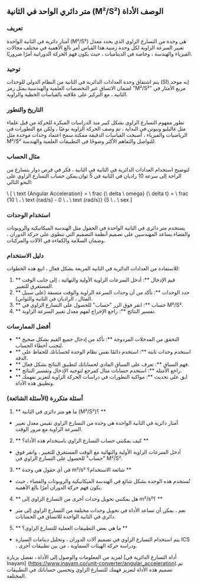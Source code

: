## متر دائري الواحد في الثانية (M²/S²) الوصف الأداة

### تعريف
أمتار دائرية في الثانية الواحدة (M²/S²) هي وحدة من التسارع الزاوي الذي يحدد معدل تغيير السرعة الزاوية لكل وحدة زمنية.هذا القياس أمر بالغ الأهمية في مختلف مجالات الفيزياء والهندسة ، وخاصة في الديناميات ، حيث يكون فهم الحركة الدورانية أمرًا ضروريًا.

### توحيد
يتم اشتقاق وحدة العدادات الدائرية في الثانية من النظام الدولي للوحدات (SI).إنه موحد لضمان الاتساق عبر التخصصات العلمية والهندسية.يمثل رمز "M²/S²" مربع الأمتار في الثانية ، مع التركيز على علاقته بالقياسات الخطية والزاوية.

### التاريخ والتطور
تطور مفهوم التسارع الزاوي بشكل كبير منذ الدراسات المبكرة للحركة من قبل علماء مثل غاليليو ونيوتن.في البداية ، تم وصف الحركة الزاوية نوعيًا ، ولكن مع التطورات في الرياضيات والفيزياء ، أصبحت القياسات الدقيقة ممكنة.سمح اعتماد وحدات موحدة مثل M²/S² للتواصل والتفاهم الأكثر وضوحًا في التطبيقات العلمية والهندسة.

### مثال الحساب
لتوضيح استخدام العدادات الدائرية في الثانية في الثانية ، فكر في قرص دوار يتسارع من الراحة إلى سرعة 10 راديان في الثانية في 5 ثوان.يمكن حساب التسارع الزاوي على النحو التالي:

\ [
\ text {Angular Acceleration} = \ frac {\ delta \ omega} {\ delta t} = \ frac {10 \ ، \ text {rad/s} - 0 \ ، \ text {rad/s}} {5 \ ، \ sex
\]

### استخدام الوحدات
يستخدم متر دائري في الثانية الواحدة في الحقول مثل الهندسة الميكانيكية والروبوتات والفضاء.يساعد المهندسين على تصميم أنظمة التصميم التي تنطوي على حركة الدوران ، وضمان السلامة والكفاءة في الآلات والمركبات.

### دليل الاستخدام
للاستفادة من العدادات الدائرية في الثانية المربعة بشكل فعال ، اتبع هذه الخطوات:
1. ** قيم الإدخال **: أدخل السرعات الزاوية الأولية والنهائية ، إلى جانب الوقت المستغرق للتغيير.
2. ** حدد الوحدات **: تأكد من أن وحدات السرعة الزاوية والوقت متسقة (على سبيل المثال ، الراديان في الثانية والثواني).
3. ** حساب **: انقر فوق الزر "حساب" للحصول على التسارع الزاوي في M²/S².
4. ** تفسير النتائج **: راجع الإخراج لفهم معدل تغيير السرعة الزاوية.

### أفضل الممارسات
- ** التحقق من المدخلات المزدوجة **: تأكد من إدخال جميع القيم بشكل صحيح لتجنب أخطاء الحساب.
- ** استخدم وحدات ثابتة **: استخدم دائمًا نفس نظام الوحدة لحساباتك للحفاظ على الدقة.
- ** فهم السياق **: تعرف على السياق المادي لحساباتك لتطبيق النتائج بشكل فعال.
- ** راجع الأمثلة **: استخدم حسابات مثال كمرجع لتوجيه الإدخال وتفسير النتائج.
- ** ابق على تحديث **: مواكبة التطورات في دراسات الحركة الزاوية لتعزيز تفهمك وتطبيق هذه الأداة.

### أسئلة متكررة (الأسئلة الشائعة)

1. ** ما هو متر دائري في الثانية (M²/S²)؟ **
- أمتار دائرية في الثانية الواحدة هي وحدة من التسارع الزاوي تقيس معدل تغيير السرعة الزاوية مع مرور الوقت.

2. ** كيف يمكنني حساب التسارع الزاوي باستخدام هذه الأداة؟ **
- أدخل السرعات الزاوية الأولية والنهائية مع الوقت المستغرق للتغيير ، وانقر فوق "حساب" للحصول على التسارع الزاوي في M²/S².

3. ** في أي حقول هي وحدة m²/s² شائعة الاستخدام؟ **
- تُستخدم هذه الوحدة بشكل شائع في الهندسة الميكانيكية والروبوتات والفضاء ، حيث يكون فهم حركة الدوران أمرًا بالغ الأهمية.

4. ** هل يمكنني تحويل وحدات أخرى من التسارع الزاوي إلى m²/s²؟ **
- نعم ، يمكن أن تساعد الأداة في تحويل وحدات مختلفة من التسارع الزاوي إلى متر دائري في الثانية الواحدة للاتساق في الحسابات.

5. ** ما هي بعض التطبيقات العملية للتسارع الزاوي؟ **
- يتم استخدام التسارع الزاوي في تصميم آلات الدوران ، وتحليل دينامات السيارة ICS ، ودراسة حركة الهيئات السماوية ، من بين تطبيقات أخرى.

لمزيد من المعلومات والوصول إلى الأداة ، تفضل بزيارة [أداة التسارع الدائرية في Inayam] (https://www.inayam.co/unit-converter/angular_acceleration).تم تصميم هذه الأداة لتعزيز فهمك للتسارع الزاوي وتحسين حساباتك في التطبيقات المختلفة.